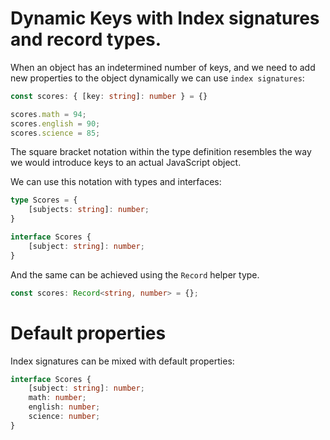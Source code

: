 # Dynamic Keys with Index signatures and record types.

When an object has an indetermined number of keys, and we need to add new properties to the object dynamically we can use `index signatures`:

```ts
const scores: { [key: string]: number } = {}

scores.math = 94;
scores.english = 90;
scores.science = 85;
```

The square bracket notation within the type definition resembles the way we would introduce keys to an actual JavaScript object.

We can use this notation with types and interfaces:
```ts
type Scores = {
	[subjects: string]: number;
}

interface Scores {
	[subject: string]: number;
}
```

And the same can be achieved using the `Record` helper type.

```ts
const scores: Record<string, number> = {};
```

# Default properties

Index signatures can be mixed with default properties:
```ts
interface Scores {
	[subject: string]: number;
	math: number;
	english: number;
	science: number;
}
```

